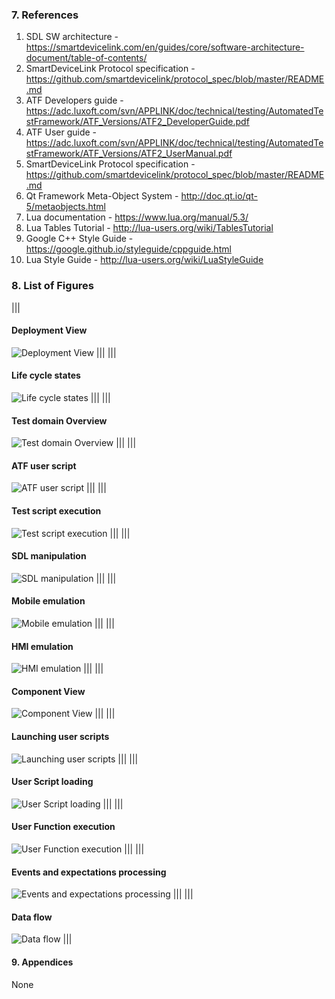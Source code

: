 ### 7.  References

1. SDL SW architecture - <https://smartdevicelink.com/en/guides/core/software-architecture-document/table-of-contents/>
2. SmartDeviceLink Protocol specification - <https://github.com/smartdevicelink/protocol_spec/blob/master/README.md>
3. ATF Developers guide - <https://adc.luxoft.com/svn/APPLINK/doc/technical/testing/AutomatedTestFramework/ATF_Versions/ATF2_DeveloperGuide.pdf>
4. ATF User guide - <https://adc.luxoft.com/svn/APPLINK/doc/technical/testing/AutomatedTestFramework/ATF_Versions/ATF2_UserManual.pdf>
5. SmartDeviceLink Protocol specification - <https://github.com/smartdevicelink/protocol_spec/blob/master/README.md>
6. Qt Framework Meta-Object System - <http://doc.qt.io/qt-5/metaobjects.html>
7. Lua documentation - <https://www.lua.org/manual/5.3/>
8. Lua Tables Tutorial - <http://lua-users.org/wiki/TablesTutorial>
9. Google C++ Style Guide -<https://google.github.io/styleguide/cppguide.html>
10. Lua Style Guide - <http://lua-users.org/wiki/LuaStyleGuide>


### 8.  List of Figures

|||
#### Deployment View
![Deployment View](../deployment-view/assets/deployment.svg)
|||
|||
#### Life cycle states
![Life cycle states](../process-state-view/assets/process_states.svg)
|||
|||
#### Test domain Overview
![Test domain Overview](../use-case-view/assets/1_domain_overview.svg)
|||
|||
#### ATF user script
![ATF user script](../use-case-view/assets/2_automation_test_activities.svg)
|||
|||
#### Test script execution
![Test script execution](../use-case-view/assets/3_test_script_exec.svg)
|||
|||
#### SDL manipulation
![SDL manipulation](../use-case-view/assets/4_manipulations_sdl.svg)
|||
|||
#### Mobile emulation
![Mobile emulation](../use-case-view/assets/5_manipulations_mob.svg)
|||
|||
#### HMI emulation
![HMI emulation](../use-case-view/assets/6_manipulations_hmi.svg)
|||
|||
#### Component View
![Component View](../components-view/assets/components.svg)
|||
|||
#### Launching user scripts
![Launching user scripts](../component-interaction-view/assets/atf_execution.svg)
|||
|||
#### User Script loading
![User Script loading](../component-interaction-view/assets/user_script_loading.svg)
|||
|||
#### User Function execution
![User Function execution](../component-interaction-view/assets/user_function_exec.svg)
|||
|||
#### Events and expectations processing
![Events and expectations processing](../component-interaction-view/assets/expectations.svg)
|||
|||
#### Data flow
![Data flow](../data-view/assets/data_flow.svg)
|||


#### 9.  Appendices

None
